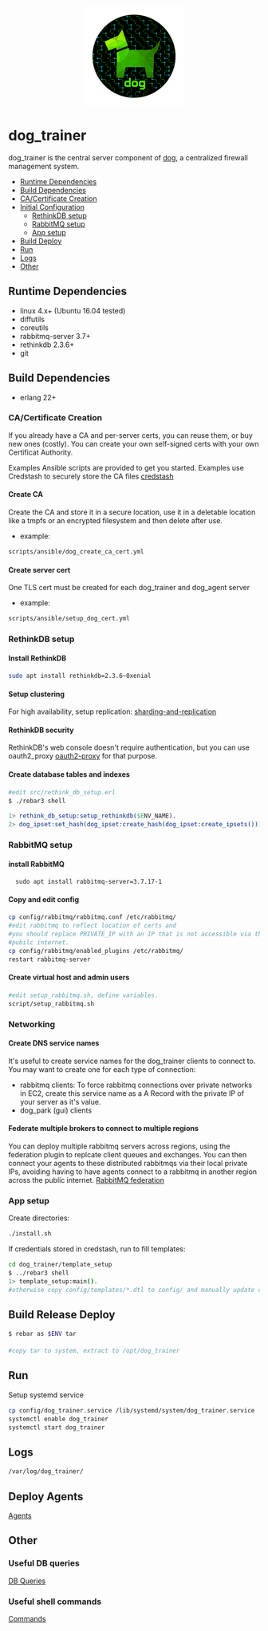 <p align="center">
  <img src="../images/dog-segmented-green.network-200x200.png">
</p>

<h1>dog_trainer</h1>

dog_trainer is the central server component of [dog](https://github.com/Phonebooth/dog),
a centralized firewall management system.

- [Runtime Dependencies](#runtime-dependencies)
- [Build Dependencies](#build-dependencies)
- [CA/Certificate Creation](#ca-certificate-creation)
- [Initial Configuration](#initial-configuration)
  - [RethinkDB setup](#rethinkdb-setup)
  - [RabbitMQ setup](#rabbitmq-setup)
  - [App setup](#app-setup)
- [Build Deploy](#build-deploy)
- [Run](#run)
- [Logs](#logs)
- [Other](#other)

## Runtime Dependencies

- linux 4.x+ (Ubuntu 16.04 tested)
- diffutils
- coreutils
- rabbitmq-server 3.7+
- rethinkdb 2.3.6+
- git

## Build Dependencies

- erlang 22+

### CA/Certificate Creation

If you already have a CA and per-server certs, you can reuse them, or buy new ones
(costly).
You can create your own self-signed certs with your own Certificat Authority.

Examples Ansible scripts are provided to get you started.  Examples use Credstash
to securely store the CA files [credstash](https://github.com/fugue/credstash)

#### Create CA

Create the CA and store it in a secure location,
 use it in a deletable location like a tmpfs or an encrypted filesystem and then
 delete after use.

- example:

```bash
scripts/ansible/dog_create_ca_cert.yml
```

#### Create server cert

One TLS cert must be created for each dog_trainer and dog_agent server

- example:

```bash
scripts/ansible/setup_dog_cert.yml
```

### RethinkDB setup

#### Install RethinkDB

```bash
sudo apt install rethinkdb=2.3.6~0xenial
```

#### Setup clustering

For high availability, setup replication: [sharding-and-replication](https://rethinkdb.com/docs/sharding-and-replication/)

#### RethinkDB security

RethinkDB's web console doesn't require authentication,
but you can use oauth2_proxy [oauth2-proxy](https://github.com/oauth2-proxy/oauth2-proxy)
for that purpose.

#### Create database tables and indexes

```bash
#edit src/rethink_db_setup.erl
$ ./rebar3 shell
```

```erlang
1> rethink_db_setup:setup_rethinkdb($ENV_NAME).
2> dog_ipset:set_hash(dog_ipset:create_hash(dog_ipset:create_ipsets())).
```

### RabbitMQ setup

#### install RabbitMQ

      sudo apt install rabbitmq-server=3.7.17-1

#### Copy and edit config

```bash
cp config/rabbitmq/rabbitmq.conf /etc/rabbitmq/
#edit rabbitmq to reflect location of certs and 
#you should replace PRIVATE_IP with an IP that is not accessible via the
#pubilc internet.
cp config/rabbitmq/enabled_plugins /etc/rabbitmq/
restart rabbitmq-server
```

#### Create virtual host and admin users

```bash
#edit setup_rabbitmq.sh, define variables.
script/setup_rabbitmq.sh
```

### Networking

#### Create DNS service names

It's useful to create service names for the dog_trainer clients to connect to.  
You may want to create one for each type of connection:

- rabbitmq clients: To force rabbitmq connections over private networks in EC2,
create this service name as a A Record with the private IP of your server as it's
value.
- dog_park (gui) clients

#### Federate multiple brokers to connect to multiple regions

You can deploy multiple rabbitmq servers across regions, using the federation
plugin to replcate client queues
and exchanges.  You can then connect your agents to these distributed rabbitmqs
via their local private IPs,
avoiding having to have agents connect to a rabbitmq in another region across
the public internet.
[RabbitMQ federation](https://www.rabbitmq.com/federation.html)  

### App setup

Create directories:

```bash
./install.sh
```

If credentials stored in credstash, run to fill templates:

```bash
cd dog_trainer/template_setup
$ ../rebar3 shell
1> template_setup:main().
#otherwise copy config/templates/*.dtl to config/ and manually update credentials.
```

## Build Release Deploy

```bash
$ rebar as $ENV tar

#copy tar to system, extract to /opt/dog_trainer
```

## Run

Setup systemd service

```bash
cp config/dog_trainer.service /lib/systemd/system/dog_trainer.service
systemctl enable dog_trainer
systemctl start dog_trainer
```

## Logs

```bash
/var/log/dog_trainer/
```

## Deploy Agents

  [Agents](https://github.com/Phonebooth/dog_agent)

## Other

### Useful DB queries

[DB Queries](docs/common_reql.md)

### Useful shell commands

[Commands](docs/shell.md)
